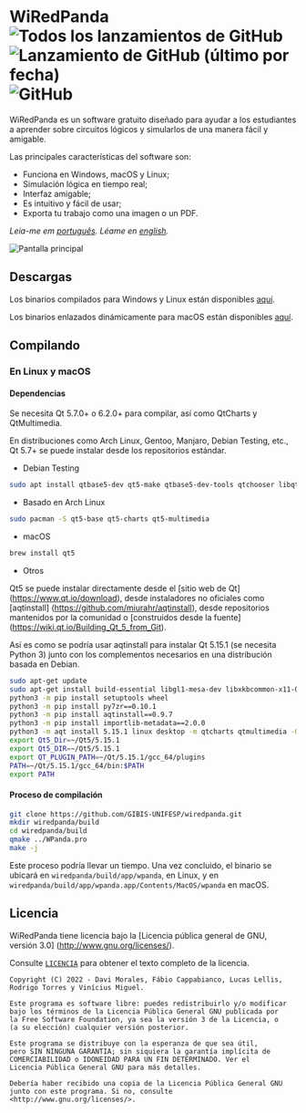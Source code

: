 # WiRedPanda ![Todos los lanzamientos de GitHub](https://img.shields.io/github/downloads/gibis-unifesp/wiredpanda/total?style=flat-square) ![Lanzamiento de GitHub (último por fecha)](https://img.shields.io/github/v/release/gibis-unifesp/wiredpanda?style=flat-square) ![GitHub](https://img.shields.io/github/license/gibis-unifesp/wiredpanda?style=flat-square)


WiRedPanda es un software gratuito diseñado para ayudar a los estudiantes a aprender sobre circuitos lógicos y simularlos de una manera fácil y amigable.

Las principales características del software son:
  - Funciona en Windows, macOS y Linux;
  - Simulación lógica en tiempo real;
  - Interfaz amigable;
  - Es intuitivo y fácil de usar;
  - Exporta tu trabajo como una imagen o un PDF.

_Leia-me em [português](README_pt_BR.md). Léame en [english](README.md)._

![Pantalla principal](https://gibis-unifesp.github.io/wiRedPanda/images/ffms.gif)

## Descargas
Los binarios compilados para Windows y Linux están disponibles [aquí](http://gibis-unifesp.github.io/wiRedPanda/downloads/).

Los binarios enlazados dinámicamente para macOS están disponibles [aquí](https://github.com/GIBIS-UNIFESP/wiRedPanda/releases).

## Compilando

### En Linux y macOS

#### Dependencias

Se necesita Qt 5.7.0+ o 6.2.0+ para compilar, así como QtCharts y QtMultimedia.

En distribuciones como Arch Linux, Gentoo, Manjaro, Debian Testing, etc., Qt 5.7+ se puede instalar desde los repositorios estándar.

* Debian Testing

```bash
sudo apt install qtbase5-dev qt5-make qtbase5-dev-tools qtchooser libqt5charts5-dev libqt5multimedia5-dev
```

* Basado en Arch Linux

```bash
sudo pacman -S qt5-base qt5-charts qt5-multimedia
```

* macOS

```bash
brew install qt5
```

* Otros

Qt5 se puede instalar directamente desde el [sitio web de Qt] (https://www.qt.io/download), desde instaladores no oficiales como [aqtinstall] (https://github.com/miurahr/aqtinstall), desde repositorios mantenidos por la comunidad o [construidos desde la fuente] (https://wiki.qt.io/Building_Qt_5_from_Git).

Así es como se podría usar aqtinstall para instalar Qt 5.15.1 (se necesita Python 3) junto con los complementos necesarios en una distribución basada en Debian.

```bash
sudo apt-get update
sudo apt-get install build-essential libgl1-mesa-dev libxkbcommon-x11-0 libpulse-dev -y
python3 -m pip install setuptools wheel
python3 -m pip install py7zr==0.10.1
python3 -m pip install aqtinstall==0.9.7
python3 -m pip install importlib-metadata==2.0.0
python3 -m aqt install 5.15.1 linux desktop -m qtcharts qtmultimedia -O ~/Qt
export Qt5_Dir=~/Qt5/5.15.1
export Qt5_DIR=~/Qt5/5.15.1
export QT_PLUGIN_PATH=~/Qt/5.15.1/gcc_64/plugins
PATH=~/Qt/5.15.1/gcc_64/bin:$PATH
export PATH
```

#### Proceso de compilación

```bash
git clone https://github.com/GIBIS-UNIFESP/wiredpanda.git
mkdir wiredpanda/build
cd wiredpanda/build
qmake ../WPanda.pro
make -j
```

Este proceso podría llevar un tiempo. Una vez concluido, el binario se ubicará en `wiredpanda/build/app/wpanda`, en Linux, y en `wiredpanda/build/app/wpanda.app/Contents/MacOS/wpanda` en macOS.

## Licencia

WiRedPanda tiene licencia bajo la [Licencia pública general de GNU, versión 3.0] (http://www.gnu.org/licenses/).

Consulte [`LICENCIA`](LICENCIA) para obtener el texto completo de la licencia.
  
    Copyright (C) 2022 - Davi Morales, Fábio Cappabianco, Lucas Lellis, Rodrigo Torres y Vinícius Miguel.
    
    Este programa es software libre: puedes redistribuirlo y/o modificar
    bajo los términos de la Licencia Pública General GNU publicada por
    la Free Software Foundation, ya sea la versión 3 de la Licencia, o
    (a su elección) cualquier versión posterior.
    
    Este programa se distribuye con la esperanza de que sea útil,
    pero SIN NINGUNA GARANTIA; sin siquiera la garantía implícita de
    COMERCIABILIDAD o IDONEIDAD PARA UN FIN DETERMINADO. Ver el
    Licencia Pública General GNU para más detalles.
    
    Debería haber recibido una copia de la Licencia Pública General GNU
    junto con este programa. Si no, consulte <http://www.gnu.org/licenses/>.